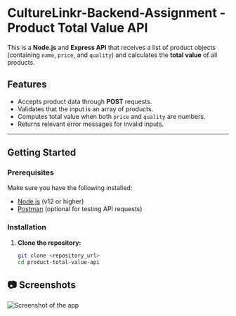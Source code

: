 # CultureLinkr-Backend-Assignment - Product Total Value API

This is a **Node.js** and **Express API** that receives a list of product objects (containing `name`, `price`, and `quality`) and calculates the **total value** of all products.

## Features
- Accepts product data through **POST** requests.
- Validates that the input is an array of products.
- Computes total value when both `price` and `quality` are numbers.
- Returns relevant error messages for invalid inputs.

---

## Getting Started

### Prerequisites
Make sure you have the following installed:
- [Node.js](https://nodejs.org/) (v12 or higher)
- [Postman](https://www.postman.com/) (optional for testing API requests)

### Installation
1. **Clone the repository:**
   ```bash
   git clone <repository_url>
   cd product-total-value-api

## 📷 Screenshots

![Screenshot of the app](https://github.com/Nickss5/CultureLinkr-Backend-Assignment/blob/main/snapshot.png)
